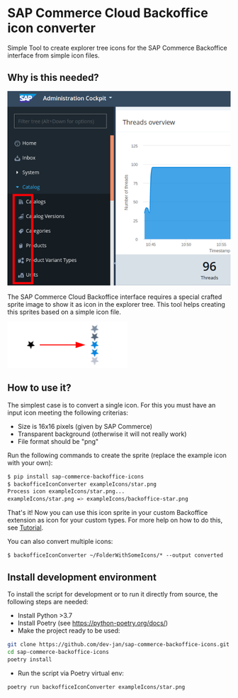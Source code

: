 # SAP Commerce Cloud Backoffice icon converter

Simple Tool to create explorer tree icons for the SAP Commerce Backoffice
interface from simple icon files.

## Why is this needed?

![screenshotBackoffice](doc/screenshotBackoffice.png)

The SAP Commerce Cloud Backoffice interface requires a special crafted sprite
image to show it as icon in the explorer tree. This tool helps creating this
sprites based on a simple icon file.

![overview](doc/overview.png)

## How to use it?

The simplest case is to convert a single icon. For this you must have an input
icon meeting the following criterias:

 - Size is 16x16 pixels (given by SAP Commerce)
 - Transparent background (otherwise it will not really work)
 - File format should be "png"

Run the following commands to create the sprite (replace the example icon with
your own):

```sh
$ pip install sap-commerce-backoffice-icons
$ backofficeIconConverter exampleIcons/star.png
Process icon exampleIcons/star.png...
exampleIcons/star.png => exampleIcons/backoffice-star.png
```

That's it! Now you can use this icon sprite in your custom Backoffice extension
as icon for your custom types. For more help on how to do this, see
[Tutorial](doc/Tutorial.md).

You can also convert multiple icons:

```
$ backofficeIconConverter ~/FolderWithSomeIcons/* --output converted
```


## Install development environment

To install the script for development or to run it directly from source, the following
steps are needed:

 - Install Python >3.7
 - Install Poetry (see https://python-poetry.org/docs/)
 - Make the project ready to be used:
```sh
git clone https://github.com/dev-jan/sap-commerce-backoffice-icons.git
cd sap-commerce-backoffice-icons
poetry install
```
 - Run the script via Poetry virtual env:
```sh
poetry run backofficeIconConverter exampleIcons/star.png
```
